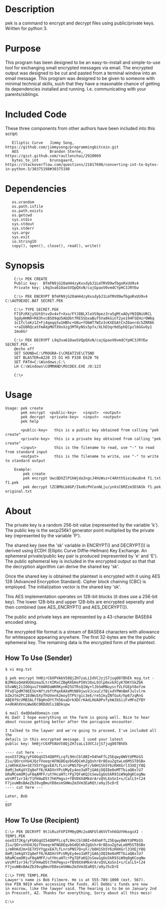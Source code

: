 # Description
pek is a command to encrypt and decrypt files using public/private keys.
Written for python 3.

# Purpose
This program has been designed to be an easy-to-install and simple-to-use tool
for exchanging small encrypted messages via email. The encrypted output was designed to
be cut and pasted from a terminal window into an email message. This program was designed
to be given to someone with minimal technical skills, such that they have a reasonable
chance of getting its dependencies installed and running. I.e. communicating with your parents/siblings.

# Included Code
These three components from other authors have been included into this script:
```
   Elliptic Curve   Jimmy Song, https://github.com/jimmysong/programmingbitcoin.git
   AES              Brandon Sterne, https://gist.github.com/raullenchai/2920069
   bytes_to_int     brunsgaard, https://stackoverflow.com/questions/21017698/converting-int-to-bytes-in-python-3/30375198#30375198
```

# Dependencies
```
   os.urandom
   os.path.isfile
   os.path.exists
   os.getcwd
   sys.stdin
   sys.stdout
   sys.stderr
   sys.argv
   sys.exit
   io.StringIO
   copy(), open(), close(), read(), write()
```

# Synopsis
```
    C:\> PEK CREATE
    Public key:  BfmFN9jG20aH44zyKxsdybJ1LmTRVO9wfbgoRxUU9v4
    Private key: L9q3va61OaoSVQpQXvN/cajGpaoV0vmdCYpHC3JRYEw

    C:\> PEK ENCRYPT BfmFN9jG20aH44zyKxsdybJ1LmTRVO9wfbgoRxUU9v4 C:\AUTOEXEC.BAT SECRET.PEK

    C:\> TYPE SECRET.PEK
    F71PzRXjySUtOtsvDv4xf+Xso/FYJ8BLXloVS9pez3ra5gMtxAOyYNIQNiURCL
    5gdyHHN0+R83hvcBSO9qU5AbDbtfRE5SbxaBuf5Va8kGinT2ye194FSEHzrOW6q
    1cIfcloKz1Z+Fj4qeqqtw1HBhc+U8u+fObWT7WIo3cKXEGAtCnZ0anrdc5ZRR8k
    +raIU8RQcatFmAXpMUTX9xXzg3MTKyNSs5pfx/XLhD3qr0dSphECpzl6GGvOy1
    1mu6Gr

    C:\> PEK DECRYPT L9q3va61OaoSVQpQXvN/cajGpaoV0vmdCYpHC3JRYEw SECRET.PEK -
    @echo off
    SET SOUND=C:\PROGRA~1\CREATIVE\CTSND
    SET BLASTER=A220 I5 D1 H5 P330 E620 T6
    SET PATH=C:\Windows;C:\
    LH C:\Windows\COMMAND\MSCDEX.EXE /D:123

    C:\> 
```

# Usage
```
Usage: pek create
       pek encrypt  <public-key>   <input>  <output>
       pek decrypt  <private-key>  <input>  <output>
       pek help

       <public-key>   this is a public key obtained from calling "pek create"
       <private-key>  this is a private key obtained from calling "pek create"
       <input>        this is the filename to read, use "-" to read from standard input
       <output>       this is the filename to write, use "-" to write to standard output

    Example:
        pek create
        pek encrypt UwcQDXZlP1kWjda3ngcJ4HzWsz+C4Ahth5ieidwu8n4 f1.txt f1.pek
        pek decrypt lZCBMbLb8GP/IkeKcPVCeoNLju/ynXsC6MZzm3D3ASk f1.pek original.txt
```

# About
The private key is a random 256-bit value (represented by the variable 'k').
The public key is the secp256k1 generator point multiplied by the private key (represented by the variable 'P').

The shared key (see the 'sk' variable in ENCRYPT() and DECRYPT()) is derived
using ECDH (Elliptic Curve Diffie-Hellman) Key Exchange. An ephemeral private/public key pair is
produced (represented by 'e' and 'E'). The public ephemeral key is included in the encrypted output so
that that the decryption algorithm can derive the shared key 'sk'.

Once the shared key is obtained the plaintext is encrypted with it using AES 128 (Advanced
Encryption Standard). Cipher block chaining (CBC) is employed. The initialization vector is the shared key 'sk'.

This AES implementation operates on 128-bit blocks (it does use a 256-bit key).
The lower 128-bits and upper 128-bits are encrypted seperatly and then combined
(see AES_ENCRYPT() and AES_DECRYPT()).

The public and private keys are represented by a 43-character BASE64 encoded string.

The encrypted file format is a stream of BASE64 characters with allowance
for whitespace appearing anywhere. The first 32-bytes are the the public ephemeral key.
The remaining data is the encrypted form of the plaintext.

## How To Use (Sender)
                                                                                                                                                                  
```
$ vi msg.txt

$ pek encrypt hH0jrC6XPVAbV58QjZH7zaLiIdVCJzjS7jugO07BhEk msg.txt -
BJM6GsQ4A9UOUzma3LtrXIMxCZBgRXbHsPI0VJOxL93lp0xvkXCyK7DKYSkZbK
G5vWNj2iIOOqvu7tHAROaWKRKynH25UTRsQ1Ny+lJbSmMNuyscfVLFGEpY8ofzm
PFvDlpdM70EESU+NftzbftPqxKAXeMtN89jwsVJcxuCzTBjxdYPWnBmFJulvlrm
bZmJtm2PC1EdWuSXyThUVenk2moy5TPV/gic3eE/re51kyZNfGuX/hp67zqRnG
ABE0f9cVMB3ALffBqKnOYt7h56xaDrkXDCrKAdLHUA0PxfykWJbSiiFxMFoZfBY
n+dKAhXVnLWwU6C0RDdUls1BDkspw

$ mail dad@daddomain.com
Hi Dad! I hope everything on the farm is going well. Nice to hear
about roscoe getting better after the porcupine encounter.

I talked to the laywer and we're going to proceed, I've included all the
details in this encrypted message. I used your latest
public key: hH0jrC6XPVAbV58QjZH7zaLiIdVCJzjS7jugO07BhEk

---- cut here ---
ooxO372Kg/yFG0GqUI54Q8PFLcqfL9HcCbl8BI+O4hmFfL25Eqwy8WVtUPMzGS
Ziu/QOrsnhU4JQzTVeeqrAFNGDEqvbGdQCmhZgQshr8r8EouZgtwLe6M5ST8SBx
i/mRhKdJm+SE7X5YYgpxEA7LfLnroPNS7Q+yF//b0H1Sh5Y6zKHXGrl33XEjY8Q
8eMj3eKqXYZq8eFf6/KADXnYPcUMyEy4eo3aRTjGA6jOQI8e0oMTTbiaQ8xlU7
bRaMCemOMjuF8qAMFF/utYHcaHTcrPg7QFaKQJsSew1gUoSkR93iW9q0gKCoqNw
wVsMf1vr34/T1FH4wD5t7hKPmgvz+fBV0XX4Mk4rArvQVLXoSnI+s/CalL5+l24
F7jouWBsBAeZb39vgBmuYD8esmSHWuZm3Vm3EaRQt/a9yJ5cDrE
---- cut here ---

Later, Bob
.
EOT
```

## How To Use (Recipient)

```
C:\> PEK DECRYPT 9tJiRuzFXPIFM0yQMc2o4NFUld6VVTnh6GUYHkogxXI - TEMP1.PEK
ooxO372Kg/yFG0GqUI54Q8PFLcqfL9HcCbl8BI+O4hmFfL25Eqwy8WVtUPMzGS
Ziu/QOrsnhU4JQzTVeeqrAFNGDEqvbGdQCmhZgQshr8r8EouZgtwLe6M5ST8SBx
i/mRhKdJm+SE7X5YYgpxEA7LfLnroPNS7Q+yF//b0H1Sh5Y6zKHXGrl33XEjY8Q
8eMj3eKqXYZq8eFf6/KADXnYPcUMyEy4eo3aRTjGA6jOQI8e0oMTTbiaQ8xlU7
bRaMCemOMjuF8qAMFF/utYHcaHTcrPg7QFaKQJsSew1gUoSkR93iW9q0gKCoqNw
wVsMf1vr34/T1FH4wD5t7hKPmgvz+fBV0XX4Mk4rArvQVLXoSnI+s/CalL5+l24
F7jouWBsBAeZb39vgBmuYD8esmSHWuZm3Vm3EaRQt/a9yJ5cDrE

C:\> TYPE TEMP1.PEK
Lawyer's name is Bob Filmore. He is at 555-789-1000 (ext. 567).
Use PIN 9019 when accessing the funds. All Debbi's funds are now
in escrow, like the lawyer said. The hearing is to be on January 2nd
in Prescott, AZ. Thanks for everything, Sorry about all this mess!

C:\>
```
